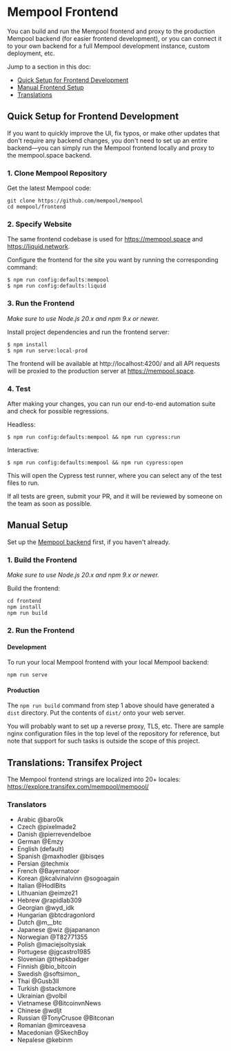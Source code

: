 # Mempool Frontend

You can build and run the Mempool frontend and proxy to the production Mempool backend (for easier frontend development), or you can connect it to your own backend for a full Mempool development instance, custom deployment, etc.

Jump to a section in this doc:
- [Quick Setup for Frontend Development](#quick-setup-for-frontend-development)
- [Manual Frontend Setup](#manual-setup)
- [Translations](#translations-transifex-project)

## Quick Setup for Frontend Development

If you want to quickly improve the UI, fix typos, or make other updates that don't require any backend changes, you don't need to set up an entire backend—you can simply run the Mempool frontend locally and proxy to the mempool.space backend.

### 1. Clone Mempool Repository

Get the latest Mempool code:

```
git clone https://github.com/mempool/mempool
cd mempool/frontend
```

### 2. Specify Website

The same frontend codebase is used for https://mempool.space and https://liquid.network.

Configure the frontend for the site you want by running the corresponding command:

```
$ npm run config:defaults:mempool
$ npm run config:defaults:liquid
```

### 3. Run the Frontend

_Make sure to use Node.js 20.x and npm 9.x or newer._

Install project dependencies and run the frontend server:

```
$ npm install
$ npm run serve:local-prod
```

The frontend will be available at http://localhost:4200/ and all API requests will be proxied to the production server at https://mempool.space.

### 4. Test

After making your changes, you can run our end-to-end automation suite and check for possible regressions.

Headless:

```
$ npm run config:defaults:mempool && npm run cypress:run
```

Interactive:

```
$ npm run config:defaults:mempool && npm run cypress:open
```

This will open the Cypress test runner, where you can select any of the test files to run.

If all tests are green, submit your PR, and it will be reviewed by someone on the team as soon as possible.

## Manual Setup

Set up the [Mempool backend](../backend/) first, if you haven't already.

### 1. Build the Frontend

_Make sure to use Node.js 20.x and npm 9.x or newer._

Build the frontend:

```
cd frontend
npm install
npm run build
```

### 2. Run the Frontend

#### Development

To run your local Mempool frontend with your local Mempool backend:

```
npm run serve
```

#### Production

The `npm run build` command from step 1 above should have generated a `dist` directory. Put the contents of `dist/` onto your web server.

You will probably want to set up a reverse proxy, TLS, etc. There are sample nginx configuration files in the top level of the repository for reference, but note that support for such tasks is outside the scope of this project.

## Translations: Transifex Project

The Mempool frontend strings are localized into 20+ locales:
https://explore.transifex.com/mempool/mempool/

### Translators

* Arabic @baro0k
* Czech @pixelmade2
* Danish @pierrevendelboe
* German @Emzy
* English (default)
* Spanish @maxhodler @bisqes
* Persian @techmix
* French @Bayernatoor
* Korean @kcalvinalvinn @sogoagain
* Italian @HodlBits
* Lithuanian @eimze21
* Hebrew @rapidlab309
* Georgian @wyd_idk
* Hungarian @btcdragonlord
* Dutch @m__btc
* Japanese @wiz @japananon
* Norwegian @T82771355
* Polish @maciejsoltysiak
* Portugese @jgcastro1985
* Slovenian @thepkbadger
* Finnish @bio_bitcoin
* Swedish @softsimon_
* Thai @Gusb3ll
* Turkish @stackmore
* Ukrainian @volbil
* Vietnamese @BitcoinvnNews
* Chinese @wdljt
* Russian @TonyCrusoe @Bitconan
* Romanian @mirceavesa
* Macedonian @SkechBoy
* Nepalese @kebinm
